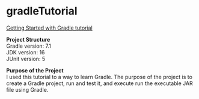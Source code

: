# gradleTutorial

[Getting Started with Gradle tutorial](https://www.jetbrains.com/help/idea/getting-started-with-gradle.html)

**Project Structure**  
Gradle version: 7.1  
JDK version: 16  
JUnit version: 5  

**Purpose of the Project**  
I used this tutorial to a way to learn Gradle. The purpose of the project is to create a Gradle project, run and test it, and execute run the executable JAR file using Gradle. 

